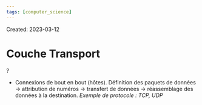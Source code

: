 ```yaml
---
tags: [computer_science] 
---
```

Created: 2023-03-12

# Couche Transport
?
- Connexions de bout en bout (hôtes). Définition des paquets de données -> attribution de numéros -> transfert de données -> réassemblage des données à la destination. *Exemple de protocole : TCP, UDP*
